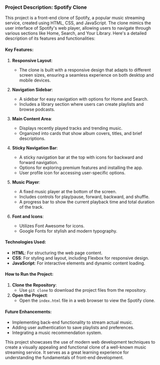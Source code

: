 ### Project Description: Spotify Clone

This project is a front-end clone of Spotify, a popular music streaming service, created using HTML, CSS, and JavaScript. The clone mimics the user interface of Spotify's web player, allowing users to navigate through various sections like Home, Search, and Your Library. Here's a detailed description of its features and functionalities:

#### Key Features:
1. **Responsive Layout**:
    - The clone is built with a responsive design that adapts to different screen sizes, ensuring a seamless experience on both desktop and mobile devices.

2. **Navigation Sidebar**:
    - A sidebar for easy navigation with options for Home and Search.
    - Includes a library section where users can create playlists and browse podcasts.

3. **Main Content Area**:
    - Displays recently played tracks and trending music.
    - Organized into cards that show album covers, titles, and brief descriptions.

4. **Sticky Navigation Bar**:
    - A sticky navigation bar at the top with icons for backward and forward navigation.
    - Options for exploring premium features and installing the app.
    - User profile icon for accessing user-specific options.

5. **Music Player**:
    - A fixed music player at the bottom of the screen.
    - Includes controls for play/pause, forward, backward, and shuffle.
    - A progress bar to show the current playback time and total duration of the track.

6. **Font and Icons**:
    - Utilizes Font Awesome for icons.
    - Google Fonts for stylish and modern typography.

#### Technologies Used:
- **HTML**: For structuring the web page content.
- **CSS**: For styling and layout, including Flexbox for responsive design.
- **JavaScript**: For interactive elements and dynamic content loading.

#### How to Run the Project:
1. **Clone the Repository**:
    - Use `git clone` to download the project files from the repository.
2. **Open the Project**:
    - Open the `index.html` file in a web browser to view the Spotify clone.

#### Future Enhancements:
- Implementing back-end functionality to stream actual music.
- Adding user authentication to save playlists and preferences.
- Integrating a music recommendation system.

This project showcases the use of modern web development techniques to create a visually appealing and functional clone of a well-known music streaming service. It serves as a great learning experience for understanding the fundamentals of front-end development.
